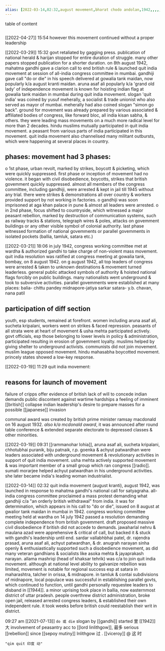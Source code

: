 ```yaml
---
alias: [2022-03-14,02:32,august movement,bharat chodo andolan,1942,,,,,,,]
---
```


table of content
```toc
```

[[2022-04-27]] 15:54
however this movement continued without a proper leadership

[[2022-03-29]] 15:32
govt retaliated by gagging press.
publication of national herald & harijan stopped for entire duration of struggle. many other papers stopped publication for a shorter duration. 
on 8th august 1942, mahatma gandhi gave a clarion call to end british rule & launched quit india movement at session of all-india congress committee in mumbai.
gandhiji gave call "do or die" in his speech delivered at gowalia tank maidan, now popularly k/a august kranti maidan.
aruna asaf ali popularly k/a 'grand old lady' of independence movement is known for hoisting indian flag at gowalia tank maidan in mumbai during quit india movement.
slogan 'quit india' was coined by yusuf meherally, a socialist & trade unionist who also served as mayor of mumbai.
meherally had also coined slogan "simon go back".
ground for movement was already prepared by various associated & affiliated bodies of congress, like forward bloc, all india kisan sabha, & others. they were leading mass
movements on a much more radical level for more than 2 decades.
hindu muslims mutually participated in quit india movement.
a peasant from various parts of india participated in this movement.
quit india movement also channelised many militant outbursts, which were happening at several places in country.

## phases: movement had 3 phases:
o 1st phase, urban revolt, marked by strikes, boycott & picketing, which were quickly suppressed.
first phase or inception of movement had no violence. it began with civil disobedience, boycotts, strikes that british govemment quickly suppressed. almost all members of the
congress committee, including gandhiji, were arrested & kept in jail till 1945 without any trial.
there were strikes & demonstrations all over country & workers provided support by not working in factories.
o gandhiji was soon imprisoned at aga khan palace in pune & almost all leaders were arrested.
o in 2nd phase, focus shifted to countryside, which witnessed a major peasant rebellion, marked by destruction of communication systems, such as railway tracks & stations, telegraph
wires & poles, attacks on govemment buildings or any other visible symbol of colonial authority.
last phase witnessed formation of national govemments or parallel govemments in isolated pockets (ballia, tamluk, satara etc.)

[[2022-03-21]] 18:06
in july 1942, congress working committee met at wardha & authorized gandhi to take charge of non-violent mass movement.
quit india resolution was ratified at congress meeting at gowalia tank, bombay, on 8 august 1942.
on g august 1942, all top leaders of congress were arrested & taken to unknown destinations & movement turned leaderless.
general public attacked symbols of authority & hoisted national flags forcibly on public buildings.
many nationalists went underground & took to subversive activities.
parallel govemments were established at many places:
balia- chittu pandey
midnapore-jatiya sarkar
satara- y.b. chavan, nana patil
## participation of diff section
youth, esp students, remained at forefront.
women including aruna asaf ali, sucheta kripalani,
workers went on strikes & faced repression.
peasants of all strata were at heart of movement & usha mehta participated actively.
govt officials, esp those belonging to lower levels in policy & administration, participated resulting in erosion of govemment loyalty.
muslims helped by giving shelter to underground activists.
communists did not join movement.
muslim league opposed movement.
hindu mahasabha boycotted movement.
princely states showed a low-key response.

[[2022-03-19]] 11:29
quit india movement:
## reasons for launch of movement
failure of cripps offer evidence of british lack of will to concede indian demands
public discontent against wartime hardships
a feeling of imminent [[british]] collapse
indian leadership's desire to prepare masses for a possible [[japanese]] invasion

communal award was created by british prime minister ramsay macdonald on 16 august 1932. *also k/a mcdonald award*, it was announced after round table conference & extended separate electorate to depressed classes & other minorities.

[[2022-03-19]] 09:31
[[rammanohar lohia]], aruna asaf ali, sucheta kripalani, chhotubhai puranik, biju patnaik, r.p. goenka & achyut patwardhan were leaders associated with underground movement & revolutionary activities in support of quit india movement.
usha mehta actively supported movement & was important member of a small group which ran congress [[radio]].
sumati morarjee helped achyut patwardhan in his underground activities. she later became india's leading woman industrialist.

[[2022-03-14]] 02:32
quit india movement (august kranti), august 1942, was launched in response to mahatma gandhi's national call for satyagraha. 
all-india congress committee proclaimed a mass protest demanding what gandhiji c/a "an orderly british withdrawal" from india.
it was for determination, which appears in his call to "do or die", issued on 8 august at gwalior tank maidan in mumbai in 1942.
congress working committee meeting held at wardha on 14 july 1942 passed a resolution demanding complete independence from british govemment.
draft proposed massive civil disobedience if british did not accede to demands.
jawaharlal nehru & maulana azad were apprehensive & critical of call, but backed it & stuck with gandhi's leadership until end.
sardar vallabhbhai patel, dr. rajendra prasad, aruna asaf ali, achyut patwardhan, & dr. anugrah narayan sinha openly & enthusiastically supported such a disobedience movement, as did many veteran gandhians & socialists like asoka mehta & jayaprakash narayan.
allama mashriqi (head of khaksar tehrik) was c/a to join quit india movement.
although at national level ability to galvanize rebellion was limited, movement is notable for regional success esp at satara in maharashtra, talcher in orissa, & midnapore.
in tamluk & contai subdivisions of midnapore, local populace was successful in establishing parallel govts, which continued to function, until gandhi personally requestee leaders to disband in [[1944]].
a minor uprising took place in ballia, now easternmost district of uttar pradesh.
people overthrew district administration, broke open jail, released arrested congress leaders, & established their own independent rule.
it took weeks before british could reestablish their writ in district.

09:27 am [[2021-07-13]]
	`do 或 die` slogan by [[gandhi]]
started 里 [[1942]]
大 involvement of peasantry
acc to [[lord linlithgow]], 最多 serious [[rebellion]] since [[sepoy mutiny]]
lnlithgow 过 . [[viceroy]] @ 这 时
```query
"qim quit 印度 动"
```